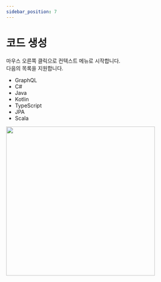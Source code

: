 ```yaml
---
sidebar_position: 7
---
```


# 코드 생성

마우스 오른쪽 클릭으로 컨텍스트 메뉴로 시작합니다.  
다음의 목록을 지원합니다.

- GraphQL
- C#
- Java
- Kotlin
- TypeScript
- JPA
- Scala

<img src="/img/code-generator.png" width="400" />
